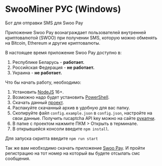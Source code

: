 # SwooMiner РУС (Windows)
Бот для отправки SMS для Swoo Pay

Приложение Swoo Pay вознаграждает пользователей внутренней криптовалютой (SWOO) при получении SMS, которую можно обменять на Bitcoin, Ethereum и другие криптовалюты.

В настоящее время приложение Swoo Pay доступно в:

1. Республике Беларусь - **работает.**
2. Российская Федерация - **не работает.**
3. Украина - **не работает.**


Что бы начать работу, необходимо:
1. Установить [NodeJS](https://nodejs.org/en) 16+.
2. Возможно надо будет установить [PowerShell](https://learn.microsoft.com/ru-ru/powershell/scripting/install/installing-powershell-on-windows?view=powershell-7.4#msi).
3. Скачать данный [проект](https://github.com/AlexRahvalov/SwooMiner/releases).
4. Распакуйте скачанный архив в удобную для вас папку.
5. Скопируйте файл `config.example.json` в `config.json`, настройте на свои данные. Получить rucaptcha API key можно на сайте [рукапчи](https://rucaptcha.com/).
6. В папке с проектом нажмите ПКМ > Открыть в терминале.
7. В открывшейся консоли введите `npm install`.

Для запуска скрипта введите `npm run start`

Так же вам необходимо скачать приложение [Swoo Pay](https://play.google.com/store/apps/details?id=com.cardsmobile.swoo&hl=ru&gl=US).
И пройти регистрацию на тот номер на который вы будете отсылать смс сообщения.

